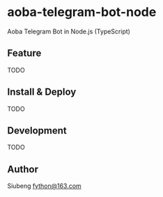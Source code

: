 # aoba-telegram-bot-node

Aoba Telegram Bot in Node.js (TypeScript)

## Feature

TODO

## Install & Deploy

TODO

## Development

TODO

## Author

Siubeng <fython@163.com>
